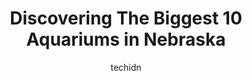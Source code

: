 ---
layout: ampstory
image: https://i0.wp.com/paketmu.com/wp-content/uploads/2023/06/riverside-discovery-center-0-in-nebraska-1686371064.png?resize=640,853
author: techidn
featured: false
description: Explore the diverse Aquarium scene in Nebraska, home to an incredible selection of 10 establishments catering to every taste. Whether youre in search of iconic favorites or undiscovered tre
title: Discovering The Biggest 10 Aquariums in Nebraska
cover:
   title: Discovering The Biggest 10 Aquariums in Nebraska
   subtitle: RICKPATE
   background: https://paketmu.com/wp-content/uploads/2023/06/riverside-discovery-center-0-in-nebraska-1686371064.png

pages: 
 - layout: thirds
   top: <h1>#1 Omahas Henry Doorly Zoo and Aquarium</h1>
   bottom: "<p>Always love going here and one of the best things about Omaha, and a must-see if youre not from here! The desert dome is perfect to go in when its beginning of Spring o</p>"
   background: https://paketmu.com/wp-content/uploads/2023/06/riverside-discovery-center-1-in-nebraska-1686371066.jpeg
   backgroundblur: true
 - layout: thirds
   top: <h1>#2 Fish Freaks</h1>
   bottom: "<p>These guys are the best! I was able to find the driftwood I needed for my tank and get plenty of ideas for my next aquarium. Everything is organized and well stocked. The</p>"
   background: https://paketmu.com/wp-content/uploads/2023/06/riverside-discovery-center-2-in-nebraska-1686371067.jpeg
   cta:
      link: https://paketmu.com/discovering-the-biggest-10-aquariums-in-nebraska/
      text: Discovering The Biggest 10 Aquariums in Nebraska
 - layout: thirds
   top: <h1>#3 Nebraska Aquatic Supply</h1>
   bottom: "<p>Nebraska Aquatic Supply is a beautiful fish and reptile store! I came in to buy a sponge filter and some live plants for my fish tanks and the employees knew their stuff </p>"
   background: https://paketmu.com/wp-content/uploads/2023/06/riverside-discovery-center-3-in-nebraska-1686371068.jpeg
   cta:
      link: https://paketmu.com/discovering-the-biggest-10-aquariums-in-nebraska/
      text: Discovering The Biggest 10 Aquariums in Nebraska
 - layout: thirds
   top: <h1>#4 Riverside Discovery Center</h1>
   bottom: "<p>1600 S Beltline Hwy W, Scottsbluff, NE 69361, United States</p>"
   background: https://images.unsplash.com/photo-1509114397022-ed747cca3f65?ixlib=rb-4.0.3&ixid=MnwxMjA3fDB8MHxwaG90by1wYWdlfHx8fGVufDB8fHx8&auto=format&fit=crop&w=640&h=853&q=80
   cta:
      link: https://paketmu.com/discovering-the-biggest-10-aquariums-in-nebraska/
      text: Discovering The Biggest 10 Aquariums in Nebraska
 - layout: thirds
   top: <h1>#5 Suzanne and Walter Scott Aquarium</h1>
   bottom: "<p>Omahas Henry Doorly Zoo & Aquarium, Omaha, NE 68108, United States</p>"
   background: https://images.unsplash.com/photo-1567095761054-7a02e69e5c43?ixlib=rb-4.0.3&ixid=MnwxMjA3fDB8MHxwaG90by1wYWdlfHx8fGVufDB8fHx8&auto=format&fit=crop&w=640&h=853&q=80
   cta:
      link: https://paketmu.com/discovering-the-biggest-10-aquariums-in-nebraska/
      text: Discovering The Biggest 10 Aquariums in Nebraska
 - layout: thirds
   top: <h1>#6 The Fish Store</h1>
   bottom: "<p>921 N 48th St, Lincoln, NE 68504, United States</p>"
   background: https://images.unsplash.com/photo-1547366785-564103df7e13?ixlib=rb-4.0.3&ixid=MnwxMjA3fDB8MHxwaG90by1wYWdlfHx8fGVufDB8fHx8&auto=format&fit=crop&w=640&h=853&q=80
   cta:
      link: https://paketmu.com/discovering-the-biggest-10-aquariums-in-nebraska/
      text: Discovering The Biggest 10 Aquariums in Nebraska
 - layout: thirds
   top: <h1>#7 Rivers & Reefs</h1>
   bottom: "<p>3303 109th Plaza, Omaha, NE 68164, United States</p>"
   background: https://images.unsplash.com/photo-1462556791646-c201b8241a94?ixlib=rb-4.0.3&ixid=MnwxMjA3fDB8MHxwaG90by1wYWdlfHx8fGVufDB8fHx8&auto=format&fit=crop&w=640&h=853&q=80
   cta:
      link: https://paketmu.com/discovering-the-biggest-10-aquariums-in-nebraska/
      text: Discovering The Biggest 10 Aquariums in Nebraska
 - layout: thirds
   middle: Continue reading...
   background: https://images.unsplash.com/photo-1580610447943-1bfbef5efe07?ixlib=rb-4.0.3&ixid=MnwxMjA3fDB8MHxwaG90by1wYWdlfHx8fGVufDB8fHx8&auto=format&fit=crop&w=640&h=853&q=80
   cta:
      link: https://paketmu.com/discovering-the-biggest-10-aquariums-in-nebraska/
      text: Discovering The Biggest 10 Aquariums in Nebraska
      
---